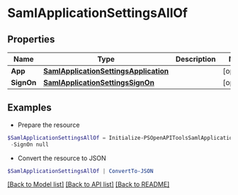 # SamlApplicationSettingsAllOf
## Properties

Name | Type | Description | Notes
------------ | ------------- | ------------- | -------------
**App** | [**SamlApplicationSettingsApplication**](SamlApplicationSettingsApplication.md) |  | [optional] 
**SignOn** | [**SamlApplicationSettingsSignOn**](SamlApplicationSettingsSignOn.md) |  | [optional] 

## Examples

- Prepare the resource
```powershell
$SamlApplicationSettingsAllOf = Initialize-PSOpenAPIToolsSamlApplicationSettingsAllOf  -App null `
 -SignOn null
```

- Convert the resource to JSON
```powershell
$SamlApplicationSettingsAllOf | ConvertTo-JSON
```

[[Back to Model list]](../README.md#documentation-for-models) [[Back to API list]](../README.md#documentation-for-api-endpoints) [[Back to README]](../README.md)

